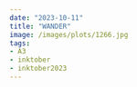 ```yaml
---
date: "2023-10-11"
title: "WANDER"
image: /images/plots/1266.jpg
tags: 
- A3
- inktober
- inktober2023
---
```


